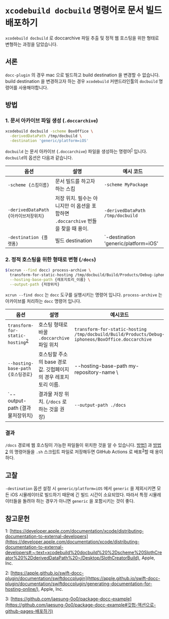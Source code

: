 # `xcodebuild docbuild` 명령어로 문서 빌드 배포하기

`xcodebuild docbuild` 로 doccarchive 파일 추출 및 정적 웹 호스팅을 위한 형태로 변형하는 과정을 담았습니다.

## 서론

`docc-plugin` 의 경우 mac 으로 빌드하고 build destination 을 변경할 수 없습니다. 
build destination 을 변경하고자 하는 경우 `xcodebuild` 커맨드라인툴의 `docbuild` 명령어를 사용해야합니다.

## 방법

### 1. 문서 아카이브 파일 생성 (`.doccarchive`)

```bash
xcodebuild docbuild -scheme BoxOffice \
  -derivedDataPath /tmp/docbuild \
  -destination 'generic/platform=iOS'
```
`docbuild` 는 문서 아카이브 (`.doccarchive`) 파일을 생성하는 명령어<sup>[1](#footnote_1)</sup> 입니다. `docbuild`의 옵션은 다음과 같습니다.

| 옵션 | 설명 | 예시 코드 |
| --- | --- | --- |
| `-scheme {스킴이름}` |  문서 빌드를 하고자하는 스킴 | `-scheme MyPackage` |
| `-derivedDataPath {아카이브저장위치}` | 저장 위치. 필수는 아니지만 이 옵션을 포함하면 `.doccarchive` 번들을 찾을 때 용이. | `-derivedDataPath /tmp/docbuild` |
| `-destination {플랫폼}` | 빌드 destination | `-destination 'generic/platform=iOS' |


### 2. 정적 호스팅을 위한 형태로 변형 (`/docs`)

```bash
$(xcrun --find docc) process-archive \
  transform-for-static-hosting /tmp/docbuild/Build/Products/Debug-iphoneos/{타겟이름}.doccarchive \
  --hosting-base-path {레포지토리_이름} \
  --output-path {저장위치}
```

`xcrun --find docc` 는 `docc` 도구를 실행시키는 명령어 입니다. `process-archive` 는 아카이브를 처리하는 `docc` 명령어 입니다.

| 옵션 | 설명 | 예시코드 |
| --- | --- | --- |
| `transform-for-static-hosting`<sup>[2](#footnote_2)</sup> | 호스팅 형태로 바꿀 `.doccarchive` 파일 위치 | `transform-for-static-hosting /tmp/docbuild/Build/Products/Debug-iphoneos/BoxOffice.doccarchive` |
| `--hosting-base-path {호스팅경로}` | 호스팅할 주소의 base 경로 값. 깃헙페이지의 경우 레포지토리 이름. | --hosting-base-path my-repository-name \ |
| `--output-path {결과물저장위치} | 결과물 저장 위치. (`/docs` 로 하는 것을 권장) | `--output-path ./docs` |

### 결과

`/docs` 경로에 웹 호스팅이 가능한 파일들이 위치한 것을 알 수 있습니다. [방법1](#1-문서-아카이브-파일-생성-doccarchive) 과 [방법2](#2-정적-호스팅을-위한-형태로-변형-docs) 의 명령어들을 `.sh` 스크립트 파일로 저장해두면 GitHub Actions 로 배포<sup>[3](#footnote_3)</sup>할 때 용이하다.

## 고찰

`-destination` 옵션 설정 시 `generic/platform=iOS` 에서 `generic` 을 제외시키면 모든 iOS 시뮬레이터로 빌드하기 때문에 긴 빌드 시간이 소요되었다. 
따라서 특정 시뮬레이터들을 돌려야 하는 경우가 아니면 `generic` 을 포함시키는 것이 좋다.

## 참고문헌

<a name="footnote_1">1</a>: [https://developer.apple.com/documentation/xcode/distributing-documentation-to-external-developers](https://developer.apple.com/documentation/xcode/distributing-documentation-to-external-developers#:~:text=xcodebuild%20docbuild%20%2Dscheme%20SlothCreator%20%2DderivedDataPath%20~/Desktop/SlothCreatorBuild), Apple, Inc.

<a name="footnote_2">2</a>: [https://apple.github.io/swift-docc-plugin/documentation/swiftdoccplugin](https://apple.github.io/swift-docc-plugin/documentation/swiftdoccplugin/generating-documentation-for-hosting-online/), Apple, Inc.

<a name="footnote_3">3</a>: [https://github.com/jaesung-0o0/package-docc-example](https://github.com/jaesung-0o0/package-docc-example#깃헙-액션으로-github-pages-배포하기)
